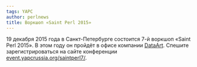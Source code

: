 ```yaml
---
tags: YAPC
author: perlnews
title: Воркшоп «Saint Perl 2015»
---
```


19 декабря 2015 года в Санкт-Петербурге состоится 7-й воркшоп «Saint Perl
2015». В этом году он пройдёт в офисе компании
[DataArt](http://www.dataart.ru/contacts/saint-petersburg). Спешите
зарегистрироваться на сайте конференции
[event.yapcrussia.org/saintperl7/](http://event.yapcrussia.org/saintperl7/).

